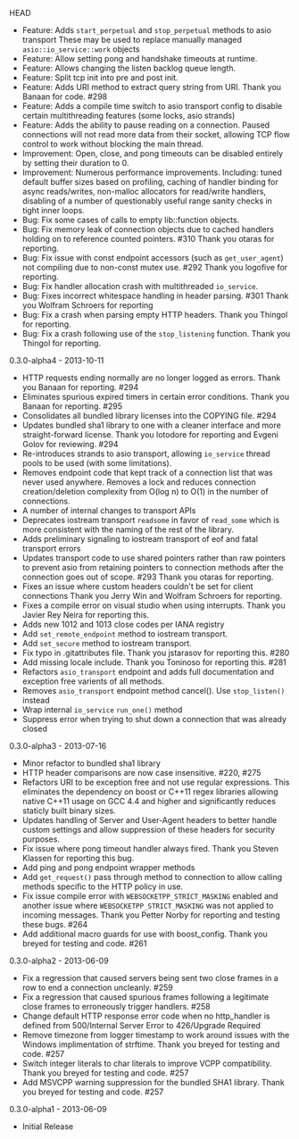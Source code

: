 HEAD
- Feature: Adds `start_perpetual` and `stop_perpetual` methods to asio transport
  These may be used to replace manually managed `asio::io_service::work` objects
- Feature: Allow setting pong and handshake timeouts at runtime.
- Feature: Allows changing the listen backlog queue length.
- Feature: Split tcp init into pre and post init.
- Feature: Adds URI method to extract query string from URI. Thank you Banaan
  for code. #298
- Feature: Adds a compile time switch to asio transport config to disable
  certain multithreading features (some locks, asio strands)
- Feature: Adds the ability to pause reading on a connection. Paused connections will not
  read more data from their socket, allowing TCP flow control to work without blocking
  the main thread.
- Improvement: Open, close, and pong timeouts can be disabled entirely by setting their
  duration to 0.
- Improvement: Numerous performance improvements. Including: tuned default
  buffer sizes based on profiling, caching of handler binding for async
  reads/writes, non-malloc allocators for read/write handlers, disabling of a
  number of questionably useful range sanity checks in tight inner loops.
- Bug: Fix some cases of calls to empty lib::function objects.
- Bug: Fix memory leak of connection objects due to cached handlers holding on to
  reference counted pointers. #310 Thank you otaras for reporting.
- Bug: Fix issue with const endpoint accessors (such as `get_user_agent`) not
  compiling due to non-const mutex use. #292 Thank you logofive for reporting.
- Bug: Fix handler allocation crash with multithreaded `io_service`.
- Bug: Fixes incorrect whitespace handling in header parsing. #301 Thank you
  Wolfram Schroers for reporting
- Bug: Fix a crash when parsing empty HTTP headers. Thank you Thingol for reporting.
- Bug: Fix a crash following use of the `stop_listening` function. Thank you Thingol for 
  reporting.

0.3.0-alpha4 - 2013-10-11
- HTTP requests ending normally are no longer logged as errors. Thank you Banaan
  for reporting. #294
- Eliminates spurious expired timers in certain error conditions. Thank you
  Banaan for reporting. #295
- Consolidates all bundled library licenses into the COPYING file. #294
- Updates bundled sha1 library to one with a cleaner interface and more
  straight-forward license. Thank you lotodore for reporting and Evgeni Golov
  for reviewing. #294
- Re-introduces strands to asio transport, allowing `io_service` thread pools to
  be used (with some limitations).
- Removes endpoint code that kept track of a connection list that was never used
  anywhere. Removes a lock and reduces connection creation/deletion complexity
  from O(log n) to O(1) in the number of connections.
- A number of internal changes to transport APIs
- Deprecates iostream transport `readsome` in favor of `read_some` which is more
  consistent with the naming of the rest of the library.
- Adds preliminary signaling to iostream transport of eof and fatal transport
  errors
- Updates transport code to use shared pointers rather than raw pointers to
  prevent asio from retaining pointers to connection methods after the
  connection goes out of scope. #293 Thank you otaras for reporting.
- Fixes an issue where custom headers couldn't be set for client connections
  Thank you Jerry Win and Wolfram Schroers for reporting.
- Fixes a compile error on visual studio when using interrupts. Thank you Javier
  Rey Neira for reporting this.
- Adds new 1012 and 1013 close codes per IANA registry
- Add `set_remote_endpoint` method to iostream transport.
- Add `set_secure` method to iostream transport.
- Fix typo in .gitattributes file. Thank you jstarasov for reporting this. #280
- Add missing locale include. Thank you Toninoso for reporting this. #281
- Refactors `asio_transport` endpoint and adds full documentation and exception
  free varients of all methods.
- Removes `asio_transport` endpoint method cancel(). Use `stop_listen()` instead
- Wrap internal `io_service` `run_one()` method
- Suppress error when trying to shut down a connection that was already closed

0.3.0-alpha3 - 2013-07-16
- Minor refactor to bundled sha1 library
- HTTP header comparisons are now case insensitive. #220, #275
- Refactors URI to be exception free and not use regular expressions. This
  eliminates the dependency on boost or C++11 regex libraries allowing native
  C++11 usage on GCC 4.4 and higher and significantly reduces staticly built
  binary sizes.
- Updates handling of Server and User-Agent headers to better handle custom
  settings and allow suppression of these headers for security purposes.
- Fix issue where pong timeout handler always fired. Thank you Steven Klassen
  for reporting this bug.
- Add ping and pong endpoint wrapper methods
- Add `get_request()` pass through method to connection to allow calling methods
  specific to the HTTP policy in use.
- Fix issue compile error with `WEBSOCKETPP_STRICT_MASKING` enabled and another
  issue where `WEBSOCKETPP_STRICT_MASKING` was not applied to incoming messages.
  Thank you Petter Norby for reporting and testing these bugs. #264
- Add additional macro guards for use with boost_config. Thank you breyed
  for testing and code. #261

0.3.0-alpha2 - 2013-06-09
- Fix a regression that caused servers being sent two close frames in a row
  to end a connection uncleanly. #259
- Fix a regression that caused spurious frames following a legitimate close
  frames to erroneously trigger handlers. #258
- Change default HTTP response error code when no http_handler is defined from
  500/Internal Server Error to 426/Upgrade Required
- Remove timezone from logger timestamp to work around issues with the Windows
  implimentation of strftime. Thank you breyed for testing and code. #257
- Switch integer literals to char literals to improve VCPP compatibility.
  Thank you breyed for testing and code. #257
- Add MSVCPP warning suppression for the bundled SHA1 library. Thank you breyed
  for testing and code. #257

0.3.0-alpha1 - 2013-06-09
- Initial Release

